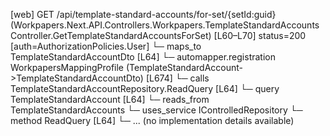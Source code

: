 [web] GET /api/template-standard-accounts/for-set/{setId:guid}  (Workpapers.Next.API.Controllers.Workpapers.TemplateStandardAccountsController.GetTemplateStandardAccountsForSet)  [L60–L70] status=200 [auth=AuthorizationPolicies.User]
  └─ maps_to TemplateStandardAccountDto [L64]
    └─ automapper.registration WorkpapersMappingProfile (TemplateStandardAccount->TemplateStandardAccountDto) [L674]
  └─ calls TemplateStandardAccountRepository.ReadQuery [L64]
  └─ query TemplateStandardAccount [L64]
    └─ reads_from TemplateStandardAccounts
  └─ uses_service IControlledRepository<TemplateStandardAccount>
    └─ method ReadQuery [L64]
      └─ ... (no implementation details available)


